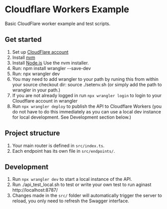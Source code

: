 # Cloudflare Workers Example 
Basic CloudFlare worker example and test scripts.

## Get started

1. Set up [CloudFlare account](https://dash.cloudflare.com/sign-up/workers-and-pages)
2. Install [nvm](https://docs.npmjs.com/getting-started)
3. Install [Node.js](https://nodejs.org/en/download/package-manager) Use the nvm installer.
4. Run: npm install wrangler --save-dev
5. Run: npx wrangler dev
6. You may need to add wrangler to your path by runing this from within your source checkout dir: source ./setenv.sh (or simply add the path to wrangler in your path.)
7. If you are not already logged in run `npx wrangler login` to login to your Cloudflare account in wrangler
8. Run `npx wrangler deploy` to publish the API to Cloudflare Workers (you do not have to do this immediately as you can use a local dev instance for local development. See Development section below.)

## Project structure

1. Your main router is defined in `src/index.ts`.
2. Each endpoint has its own file in `src/endpoints/`.

## Development

1. Run `npx wrangler dev` to start a local instance of the API.
2. Run ./api_test_local.sh to test or write your own test to run aginast http://localhost:8787/ 
3. Changes made in the `src/` folder will automatically trigger the server to reload, you only need to refresh the Swagger interface.
